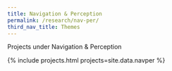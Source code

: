 ```yaml
---
title: Navigation & Perception
permalink: /research/nav-per/
third_nav_title: Themes
---
```

Projects under Navigation & Perception

{% include projects.html projects=site.data.navper %}